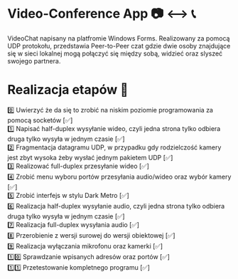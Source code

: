 # Video-Conference App 📷 ⟷ 📞
VideoChat napisany na platfromie Windows Forms. Realizowany za pomocą UDP protokołu, przedstawia Peer-to-Peer czat gdzie dwie osoby znajdujące się w sieci lokalnej mogą połączyć się między sobą, widzieć oraz slyszeć swojego partnera.
# Realizacja etapów 🥀 
0️⃣ Uwierzyć że da się to zrobić na niskim poziomie programowania za pomocą socketów [✅]  
1️⃣ Napisać half-duplex wysyłanie wideo, czyli jedna strona tylko odbiera druga tylko wysyła w jednym czasie [✅]  
2️⃣ Fragmentacja datagramu UDP, w przypadku gdy rodzielczość kamery jest zbyt wysoka żeby wysłać jednym pakietem UDP [✅]  
3️⃣ Realizować full-duplex przesyłanie wideo [✅]  
4️⃣ Zrobić menu wyboru portów przesyłania audio/wideo oraz wybór kamery [✅]  
5️⃣ Zrobić interfejs w stylu Dark Metro [✅]  
6️⃣ Realizacja half-duplex wysyłanie audio, czyli jedna strona tylko odbiera druga tylko wysyła w jednym czasie [✅]  
7️⃣ Realizacja full-duplex wysyłania audio [✅]  
8️⃣ Przerobienie z wersji surowej do wersji obiektowej [✅]    
9️⃣ Realizacja wyłączania mikrofonu oraz kamerki [✅]  
1️⃣0️⃣ Sprawdzanie wpisanych adresów oraz portów [✅]  
1️⃣1️⃣ Przetestowanie kompletnego programu [✅]

